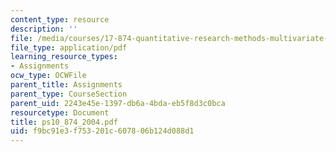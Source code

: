 ```yaml
---
content_type: resource
description: ''
file: /media/courses/17-874-quantitative-research-methods-multivariate-spring-2004/f9bc91e3f753201c607806b124d088d1_ps10_874_2004.pdf
file_type: application/pdf
learning_resource_types:
- Assignments
ocw_type: OCWFile
parent_title: Assignments
parent_type: CourseSection
parent_uid: 2243e45e-1397-db6a-4bda-eb5f8d3c0bca
resourcetype: Document
title: ps10_874_2004.pdf
uid: f9bc91e3-f753-201c-6078-06b124d088d1
---
```

